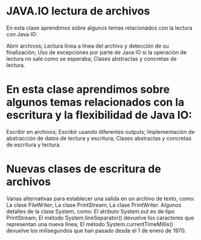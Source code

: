 # JAVA.IO lectura de archivos

En esta clase aprendimos sobre algunos temas relacionados con la lectura con Java IO:

Abrir archivos;
Lectura línea a línea del archivo y detección de su finalización;
Uso de excepciones por parte de Java IO si la operación de lectura no sale como se esperaba;
Clases abstractas y concretas de lectura.

# En esta clase aprendimos sobre algunos temas relacionados con la escritura y la flexibilidad de Java IO:

Escribir en archivos;
Escribir usando diferentes outputs;
Implementación de abstracción de datos de lectura y escritura;
Clases abstractas y concretas de escritura y lectura.

# Nuevas clases de escritura de archivos
Varias alternativas para establecer una salida en un archivo de texto, como:
La clase FileWriter;
La clase PrintStream;
La clase PrintWriter.
Algunos detalles de la clase System, como:
El atributo System.out es de tipo PrintStream;
El método System.lineSeparator() devuelve los caracteres que representan una nueva línea;
El método System.currentTimeMillis() devuelve los milisegundos que han pasado desde el 1 de enero de 1970.
